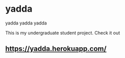 # yadda
yadda yadda yadda

This is my undergraduate student project. Check it out
## https://yadda.herokuapp.com/
